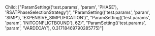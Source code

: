 Child: ["ParamSetting(('test.params', 'param', 'PHASE'), 'RSATPhaseSelectionStrategy')", "ParamSetting(('test.params', 'param', 'SIMP'), 'EXPENSIVE_SIMPLIFICATION')", "ParamSetting(('test.params', 'param', 'INITCONFLICTBOUND'), 62)", "ParamSetting(('test.params', 'param', 'VARDECAY'), 0.31718469790285775)"]